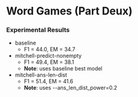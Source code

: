 # Word Games (Part Deux)

### Experimental Results
- baseline
    - F1 = 44.0, EM = 34.7
- mitchell-predict-nonempty
    - F1 = 49.4, EM = 38.1
    - **Note**: uses baseline best model
- mitchell-ans-len-dist
    - F1 = 51.4, EM = 41.6
    - **Note**: uses --ans_len_dist_power=0.2
